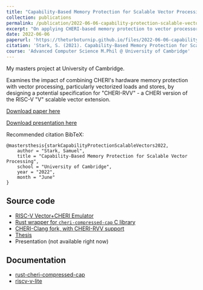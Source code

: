 ```yaml
---
title: "Capability-Based Memory Protection for Scalable Vector Processing"
collection: publications
permalink: /publication/2022-06-06-capability-protection-scalable-vectors
excerpt: "On applying CHERI-based memory protection to vector processors, particularly scalable vector models e.g. Arm SVE and RISC-V &quot;V&quot;."
date: 2022-06-06
paperurl: 'https://theturboturnip.github.io/files/2022-06-06-capability-protection-scalable-vectors.pdf'
citation: 'Stark, S. (2021). Capability-Based Memory Protection for Scalable Vector Processing. [M.Phil thesis]. University of Cambridge.'
course: 'Advanced Computer Science M.Phil @ University of Cambridge'
---
```


<!-- <img src='/images/2021-05-fluid-dynamics-header.png'><br/> -->

My masters project at University of Cambridge.

Examines the impact of combining CHERI's hardware memory protection with vector processing, particularly vectorized loads and stores, by designing a potential specification for "CHERI-RVV" - a CHERI version of the RISC-V "V" scalable vector extension.

[Download paper here](/files/2022-06-06-capability-protection-scalable-vectors.pdf)

[Download presentation here](/files/2022-06-06-capability-protection-scalable-vectors-presentation.pdf)

Recommended citation BibTeX:
```
@mastersthesis{starkCapabilityProtectionScalableVectors2022,
    author = "Stark, Samuel",
    title = "Capability-Based Memory Protection for Scalable Vector Processing",
    school = "University of Cambridge",
    year = "2022",
    month = "June"
}
```

## Source code
- [RISC-V Vector+CHERI Emulator](https://github.com/theturboturnip/riscv-v-lite)
- [Rust wrapper for `cheri-compressed-cap` C library](https://github.com/theturboturnip/cheri-compressed-cap)
- [CHERI-Clang fork, with CHERI-RVV support](https://github.com/theturboturnip/llvm-project)
- [Thesis](https://github.com/theturboturnip/mphil-thesis)
- Presentation (not available right now)

## Documentation
- [rust-cheri-compressed-cap](/files/doc/rust_cheri_compressed_cap/index.html)
- [riscv-v-lite](/files/doc/rsim/index.html)